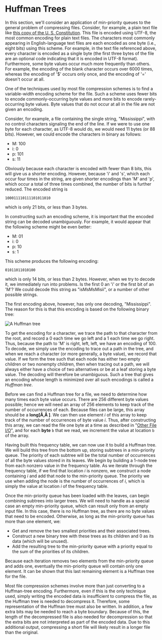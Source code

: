 # Huffman Trees

In this section, we'll consider an application of min-priority queues to
the general problem of compressing files. Consider, for example, a plain
text file like [this copy of the U. S. Constitution](pg5.txt). This file
is encoded using UTF-8, the most common encoding for plain text files.
The characters most commonly appearing in English-language text files
are each encoded as one byte (i.e., eight bits) using this scheme. For
example, in the text file referenced above, every character is encoded
as a single byte (the first three bytes of the file are an optional code
indicating that it is encoded in UTF-8 format). Furthermore, some byte
values occur much more frequently than others. For example, the encoding
of the blank character occurs over 6000 times, whereas the encoding of
'$' occurs only once, and the encoding of '=' doesn't occur at all.

One of the techniques used by most file compression schemes is to find a
variable-width encoding scheme for the file. Such a scheme uses fewer
bits to encode commonly-occurring byte values and more bits to encode
rarely-occurring byte values. Byte values that do not occur at all in
the file are not given an encoding.

Consider, for example, a file containing the single string,
"Mississippi", with no control characters signaling the end of the line.
If we were to use one byte for each character, as UTF-8 would do, we
would need 11 bytes (or 88 bits). However, we could encode the
characters in binary as follows:

  - M: 100
  - i: 0
  - p: 101
  - s: 11

Obviously because each character is encoded with fewer than 8 bits, this
will give us a shorter encoding. However, because 'i' and 's', which
each occur four times in the string, are given shorter encodings than
'M' and 'p', which occur a total of three times combined, the number of
bits is further reduced. The encoded string is

    100011110111101011010

which is only 21 bits, or less than 3 bytes.

In constructing such an encoding scheme, it is important that the
encoded string can be decoded unambiguously. For example, it would
appear that the following scheme might be even better:

  - M: 01
  - i: 0
  - p: 10
  - s: 1

This scheme produces the following encoding:

    01011011010100

which is only 14 bits, or less than 2 bytes. However, when we try to
decode it, we immediately run into problems. Is the first 0 an 'i' or
the first bit of an 'M'? We could decode this string as "isMsMsMisii",
or a number of other possible strings.

The first encoding above, however, has only one decoding, "Mississippi".
The reason for this is that this encoding is based on the following
binary tree:

![A Huffman tree](huffman.jpg)

To get the encoding for a character, we trace the path to that character
from the root, and record a 0 each time we go left and a 1 each time we
go right. Thus, because the path to 'M' is right, left, left, we have an
encoding of 100. To decode, we simply use the encoding to trace out a
path in the tree, and when we reach a character (or more generally, a
byte value), we record that value. If we form the tree such that each
node has either two empty children or two nonempty children, then when
tracing out a path, we will always either have a choice of two
alternatives or be at a leaf storing a byte value. The decoding will
therefore be unambiguous. Such a tree that gives an encoding whose
length is minimized over all such encodings is called a *Huffman tree*.

Before we can find a Huffman tree for a file, we need to determine how
many times each byte value occurs. There are 256 different byte values
possible; hence we will need an array of 256 elements to keep track of
the number of occurrences of each. Because files can be large, this
array should be a **long\[Ã‚Â \]**. We can then use element *i* of this
array to keep track of the number of occurrences of byte value *i*.
Thus, after constructing this array, we can read the file one byte at a
time as described in "[Other File
I/O](/~rhowell/DataStructures/redirect/other-file-io)", and for each
**byte** `b` that we read, we increment the value at location `b` of the
array.

Having built this frequency table, we can now use it to build a Huffman
tree. We will build this tree from the bottom up, storing subtrees in a
min-priority queue. The priority of each subtree will be the total
number of occurrences of all the byte values stored in its leaves. We
begin by building a 1-node tree from each nonzero value in the frequency
table. As we iterate through the frequency table, if we find that
location *i* is nonzero, we construct a node containing *i* and add that
node to the min-priority queue. The priority we use when adding the node
is the number of occurrences of *i*, which is simply the value at
location *i* of the frequency table.

Once the min-priority queue has been loaded with the leaves, can begin
combining subtrees into larger trees. We will need to handle as a
special case an empty min-priority queue, which can result only from an
empty input file. In this case, there is no Huffman tree, as there are
no byte values that need to be encoded. Otherwise, as long as the
min-priority queue has more than one element, we:

  - Get and remove the two smallest priorities and their associated
    trees.
  - Construct a new binary tree with these trees as its children and 0
    as its data (which will be unused).
  - Add the resulting tree to the min-priority queue with a priority
    equal to the sum of the priorities of its children.

Because each iteration removes two elements from the min-priority queue
and adds one, eventually the min-priority queue will contain only one
element. It can be shown that this last remaining element is a Huffman
tree for the file.

Most file compression schemes involve more than just converting to a
Huffman-tree encoding. Furthermore, even if this is the only technique
used, simply writing the encoded data is insufficient to compress the
file, as the Huffman tree is needed to decompress it. Therefore, some
representation of the Huffman tree must also be written. In addition, a
few extra bits may be needed to reach a byte boundary. Because of this,
the length of the decompressed file is also needed for decompression so
that the extra bits are not interpreted as part of the encoded data. Due
to this additional output, compressing a short file will likely result
in a longer file than the original.

